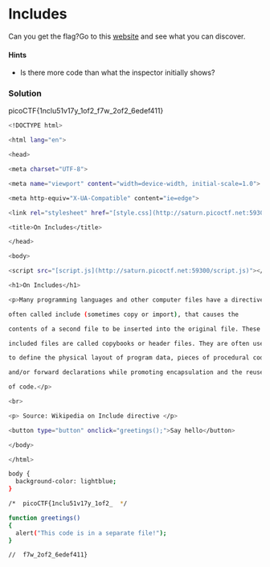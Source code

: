 # Includes
Can you get the flag?Go to this [website](http://saturn.picoctf.net:59300/) and see what you can discover.

#### Hints
- Is there more code than what the inspector initially shows?


### Solution
picoCTF{1nclu51v17y_1of2_f7w_2of2_6edef411}

```bash
<!DOCTYPE html>

<html lang="en">

<head>

<meta charset="UTF-8">

<meta name="viewport" content="width=device-width, initial-scale=1.0">

<meta http-equiv="X-UA-Compatible" content="ie=edge">

<link rel="stylesheet" href="[style.css](http://saturn.picoctf.net:59300/style.css)">

<title>On Includes</title>

</head>

<body>

<script src="[script.js](http://saturn.picoctf.net:59300/script.js)"></script>

<h1>On Includes</h1>

<p>Many programming languages and other computer files have a directive,

often called include (sometimes copy or import), that causes the

contents of a second file to be inserted into the original file. These

included files are called copybooks or header files. They are often used

to define the physical layout of program data, pieces of procedural code

and/or forward declarations while promoting encapsulation and the reuse

of code.</p>

<br>

<p> Source: Wikipedia on Include directive </p>

<button type="button" onclick="greetings();">Say hello</button>

</body>

</html>
```

```bash
body {
  background-color: lightblue;
}

/*  picoCTF{1nclu51v17y_1of2_  */
```

```bash
function greetings()
{
  alert("This code is in a separate file!");
}

//  f7w_2of2_6edef411}
```
